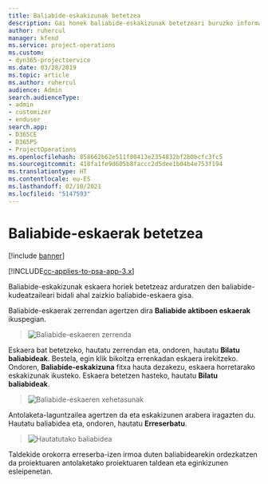 ```yaml
---
title: Baliabide-eskakizunak betetzea
description: Gai honek baliabide-eskakizunak betetzeari buruzko informazioa ematen du.
author: ruhercul
manager: kfend
ms.service: project-operations
ms.custom:
- dyn365-projectservice
ms.date: 03/28/2019
ms.topic: article
ms.author: ruhercul
audience: Admin
search.audienceType:
- admin
- customizer
- enduser
search.app:
- D365CE
- D365PS
- ProjectOperations
ms.openlocfilehash: 858662b62e511f80413e2354832bf2b0bcfc3fc5
ms.sourcegitcommit: 418fa1fe9d605b8faccc2d5dee1b04b4e753f194
ms.translationtype: HT
ms.contentlocale: eu-ES
ms.lasthandoff: 02/10/2021
ms.locfileid: "5147593"
---
```

# <a name="fulfilling-resource-requests"></a>Baliabide-eskaerak betetzea

[!include [banner](../includes/psa-now-project-operations.md)]

[!INCLUDE[cc-applies-to-psa-app-3.x](../includes/cc-applies-to-psa-app-3x.md)]

Baliabide-eskakizunak eskaera horiek betetzeaz arduratzen den baliabide-kudeatzaileari bidali ahal zaizkio baliabide-eskaera gisa.

Baliabide-eskaerak zerrendan agertzen dira **Baliabide aktiboen eskaerak** ikuspegian.

> ![Baliabide-eskaeren zerrenda](media/Resource-Management-image59.png)

Eskaera bat betetzeko, hautatu zerrendan eta, ondoren, hautatu **Bilatu baliabideak**. Bestela, egin klik bikoitza errenkadan eskaera irekitzeko. Ondoren, **Baliabide-eskakizuna** fitxa hauta dezakezu, eskaera horretarako eskakizunak ikusteko. Eskaera betetzen hasteko, hautatu **Bilatu baliabideak**.

> ![Baliabide-eskaeren xehetasunak](media/Resource-Management-image60.png)

Antolaketa-laguntzailea agertzen da eta eskakizunen arabera iragazten du. Hautatu baliabidea eta, ondoren, hautatu **Erreserbatu**.

> ![Hautatutako baliabidea](media/Resource-Management-image61.png)

Taldekide orokorra erreserba-izen irmoa duten baliabidearekin ordezkatzen da proiektuaren antolaketako proiektuaren taldean eta eginkizunen esleipenetan.
